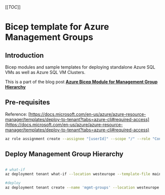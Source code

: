 [[_TOC_]]

# Bicep template for Azure Management Groups

## Introduction

Bicep modules and sample templates for deploying standalone Azure SQL VMs as well as Azure SQL VM Clusters.

This is a part of the blog post **[Azure Bicep Module for Management Group Hierarchy](https://blog.tyang.org/2022/02/27/management-group-bicep-module)**

## Pre-requisites

Reference: [https://docs.microsoft.com/en-us/azure/azure-resource-manager/templates/deploy-to-tenant?tabs=azure-cli#required-access](https://docs.microsoft.com/en-us/azure/azure-resource-manager/templates/deploy-to-tenant?tabs=azure-cli#required-access)

```bash
az role assignment create --assignee "[userId]" --scope "/" --role "Contributor"
```

## Deploy Management Group Hierarchy

```bash

# what-if
az deployment tenant what-if --location westeurope --template-file main.bicep --parameters main.parameters.json

#deploy
az deployment tenant create --name 'mgmt-groups' --location westeurope --template-file main.bicep --parameters main.parameters.json
```